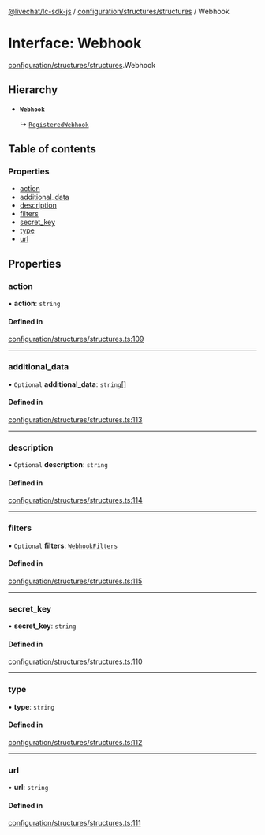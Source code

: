 [@livechat/lc-sdk-js](../README.md) / [configuration/structures/structures](../modules/configuration_structures_structures.md) / Webhook

# Interface: Webhook

[configuration/structures/structures](../modules/configuration_structures_structures.md).Webhook

## Hierarchy

- **`Webhook`**

  ↳ [`RegisteredWebhook`](configuration_structures_structures.RegisteredWebhook.md)

## Table of contents

### Properties

- [action](configuration_structures_structures.Webhook.md#action)
- [additional\_data](configuration_structures_structures.Webhook.md#additional_data)
- [description](configuration_structures_structures.Webhook.md#description)
- [filters](configuration_structures_structures.Webhook.md#filters)
- [secret\_key](configuration_structures_structures.Webhook.md#secret_key)
- [type](configuration_structures_structures.Webhook.md#type)
- [url](configuration_structures_structures.Webhook.md#url)

## Properties

### action

• **action**: `string`

#### Defined in

[configuration/structures/structures.ts:109](https://github.com/livechat/lc-sdk-js/blob/8462be9/src/configuration/structures/structures.ts#L109)

___

### additional\_data

• `Optional` **additional\_data**: `string`[]

#### Defined in

[configuration/structures/structures.ts:113](https://github.com/livechat/lc-sdk-js/blob/8462be9/src/configuration/structures/structures.ts#L113)

___

### description

• `Optional` **description**: `string`

#### Defined in

[configuration/structures/structures.ts:114](https://github.com/livechat/lc-sdk-js/blob/8462be9/src/configuration/structures/structures.ts#L114)

___

### filters

• `Optional` **filters**: [`WebhookFilters`](configuration_structures_structures.WebhookFilters.md)

#### Defined in

[configuration/structures/structures.ts:115](https://github.com/livechat/lc-sdk-js/blob/8462be9/src/configuration/structures/structures.ts#L115)

___

### secret\_key

• **secret\_key**: `string`

#### Defined in

[configuration/structures/structures.ts:110](https://github.com/livechat/lc-sdk-js/blob/8462be9/src/configuration/structures/structures.ts#L110)

___

### type

• **type**: `string`

#### Defined in

[configuration/structures/structures.ts:112](https://github.com/livechat/lc-sdk-js/blob/8462be9/src/configuration/structures/structures.ts#L112)

___

### url

• **url**: `string`

#### Defined in

[configuration/structures/structures.ts:111](https://github.com/livechat/lc-sdk-js/blob/8462be9/src/configuration/structures/structures.ts#L111)
